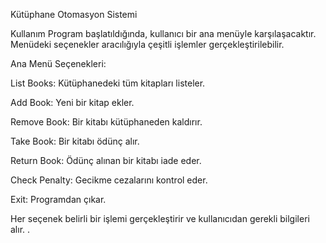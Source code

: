 Kütüphane Otomasyon Sistemi

Kullanım
Program başlatıldığında, kullanıcı bir ana menüyle karşılaşacaktır. Menüdeki seçenekler aracılığıyla çeşitli işlemler gerçekleştirilebilir.

Ana Menü Seçenekleri:

List Books: Kütüphanedeki tüm kitapları listeler.

Add Book: Yeni bir kitap ekler.

Remove Book: Bir kitabı kütüphaneden kaldırır.

Take Book: Bir kitabı ödünç alır.

Return Book: Ödünç alınan bir kitabı iade eder.

Check Penalty: Gecikme cezalarını kontrol eder.

Exit: Programdan çıkar.

Her seçenek belirli bir işlemi gerçekleştirir ve kullanıcıdan gerekli bilgileri alır.
.
